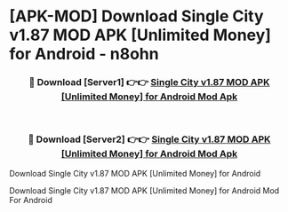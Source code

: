 # [APK-MOD] Download Single City v1.87 MOD APK [Unlimited Money] for Android - n8ohn


<div align="center">
<h3>🔴 Download [Server1] 👉👉 <a href="https://apk-comot.site?title=Single_City_v1.87_MOD_APK_[Unlimited_Money]_for_Android">Single City v1.87 MOD APK [Unlimited Money] for Android Mod Apk</a></h3><br>
<h3>🔴 Download [Server2] 👉👉 <a href="https://apk-comot.site?title=Single_City_v1.87_MOD_APK_[Unlimited_Money]_for_Android">Single City v1.87 MOD APK [Unlimited Money] for Android Mod Apk</a></h3>
</div>



Download Single City v1.87 MOD APK [Unlimited Money] for Android 

Download Single City v1.87 MOD APK [Unlimited Money] for Android Mod For Android